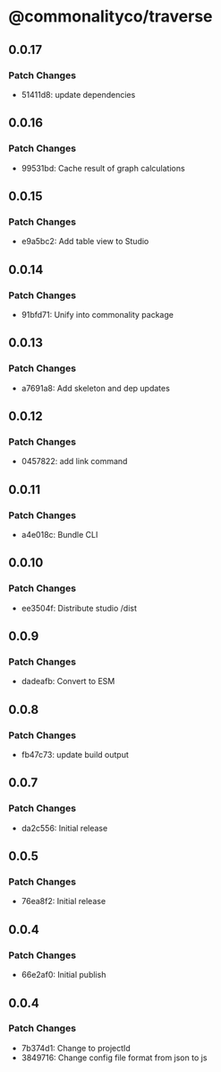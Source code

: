 # @commonalityco/traverse

## 0.0.17

### Patch Changes

- 51411d8: update dependencies

## 0.0.16

### Patch Changes

- 99531bd: Cache result of graph calculations

## 0.0.15

### Patch Changes

- e9a5bc2: Add table view to Studio

## 0.0.14

### Patch Changes

- 91bfd71: Unify into commonality package

## 0.0.13

### Patch Changes

- a7691a8: Add skeleton and dep updates

## 0.0.12

### Patch Changes

- 0457822: add link command

## 0.0.11

### Patch Changes

- a4e018c: Bundle CLI

## 0.0.10

### Patch Changes

- ee3504f: Distribute studio /dist

## 0.0.9

### Patch Changes

- dadeafb: Convert to ESM

## 0.0.8

### Patch Changes

- fb47c73: update build output

## 0.0.7

### Patch Changes

- da2c556: Initial release

## 0.0.5

### Patch Changes

- 76ea8f2: Initial release

## 0.0.4

### Patch Changes

- 66e2af0: Initial publish

## 0.0.4

### Patch Changes

- 7b374d1: Change to projectId
- 3849716: Change config file format from json to js
